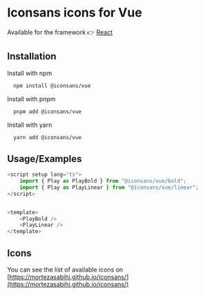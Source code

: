# Iconsans icons for Vue

Available for the framework 👉 [React](https://github.com/mortezasabihi/iconsans/tree/main/packages/react)

## Installation

Install with npm

```bash
  npm install @iconsans/vue
```

Install with pnpm

```bash
  pnpm add @iconsans/vue
```

Install with yarn

```bash
  yarn add @iconsans/vue
```

## Usage/Examples

```javascript
<script setup lang="ts">
    import { Play as PlayBold } from "@iconsans/vue/bold";
    import { Play as PlayLinear } from "@iconsans/vue/linear";
</script>


<template>
    <PlayBold />
    <PlayLinear />
</template>
```

## Icons

You can see the list of available icons on [https://mortezasabihi.github.io/iconsans/](https://mortezasabihi.github.io/iconsans/)
